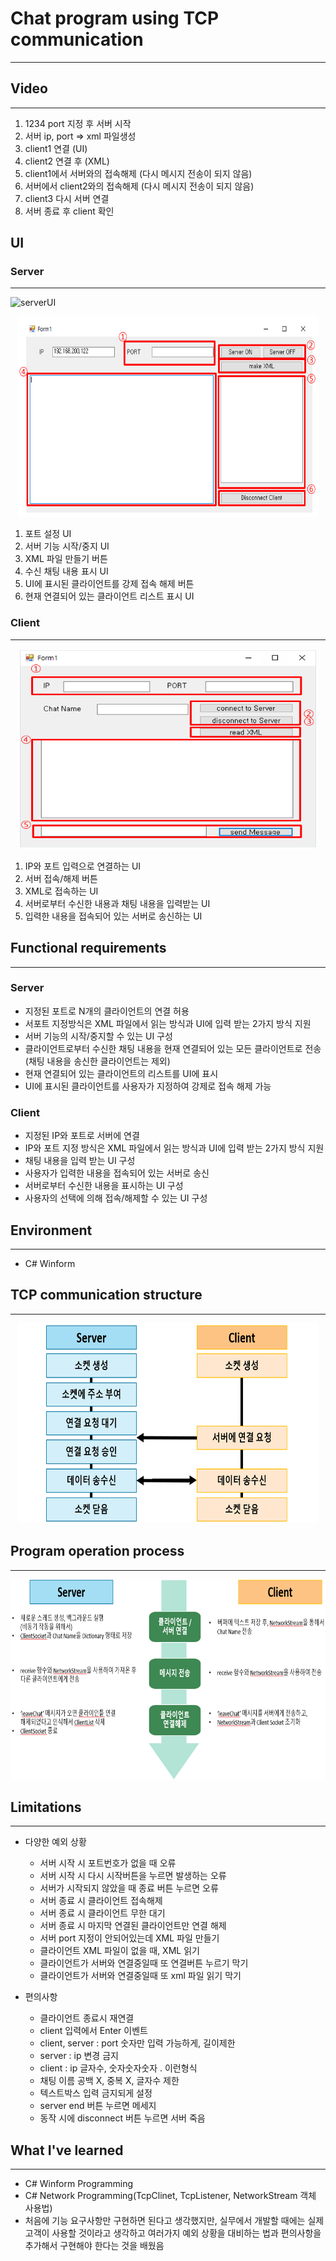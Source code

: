 # Chat program using TCP communication
---

## Video
---

1. 1234 port 지정 후 서버 시작
2. 서버 ip, port => xml 파일생성
2. client1 연결 (UI)
3. client2 연결 후 (XML)
4. client1에서 서버와의 접속해제 (다시 메시지 전송이 되지 않음)
5. 서버에서 client2와의 접속해제 (다시 메시지 전송이 되지 않음)
6. client3 다시 서버 연결
7. 서버 종료 후 client 확인

## UI
### Server
---
![serverUI](https://user-images.githubusercontent.com/67509269/135074223-23522496-a953-4bf6-b012-ff7003b8f8db.PNG)
<p align="center"> <img src="./img/serverUI.png" Width="480" Height="320" />  

1. 포트 설정 UI
2. 서버 기능 시작/중지 UI
3. XML 파일 만들기 버튼
4. 수신 채팅 내용 표시 UI
5. UI에 표시된 클라이언트를 강제 접속 해제 버튼
6. 현재 연결되어 있는 클라이언트 리스트 표시 UI

### Client
---
<p align="center"><img src="./img/clientUI.png" Width="480" Height="320" />  

1. IP와 포트 입력으로 연결하는 UI
2. 서버 접속/해제 버튼
3. XML로 접속하는 UI
4. 서버로부터 수신한 내용과 채팅 내용을 입력받는 UI
5. 입력한 내용을 접속되어 있는 서버로 송신하는 UI

## Functional requirements
---
### Server
- 지정된 포트로 N개의 클라이언트의 연결 허용
- 서포트 지정방식은 XML 파일에서 읽는 방식과 UI에 입력 받는 2가지 방식 지원
- 서버 기능의 시작/중지할 수 있는 UI 구성
- 클라이언트로부터 수신한 채팅 내용을 현재 연결되어 있는 모든 클라이언트로 전송(채팅 내용을 송신한 클라이언트는 제외)
- 현재 연결되어 있는 클라이언트의 리스트를 UI에 표시
- UI에 표시된 클라이언트를 사용자가 지정하여 강제로 접속 해제 가능

### Client
- 지정된 IP와 포트로 서버에 연결
- IP와 포트 지정 방식은 XML 파일에서 읽는 방식과 UI에 입력 받는 2가지 방식 지원
- 채팅 내용을 입력 받는 UI 구성
- 사용자가 입력한 내용을 접속되어 있는 서버로 송신
- 서버로부터 수신한 내용을 표시하는 UI 구성
- 사용자의 선택에 의해 접속/해제할 수 있는 UI 구성

## Environment
---
- C# Winform

## TCP communication structure
---
<p align="center"><img src="./img/structure.png" Width="480" Height="320" /> 

## Program operation process
---
<p align="center"><img src="./img/process.png" Width="640" Height="320" /> 

## Limitations
---
- 다양한 예외 상황
  - 서버 시작 시 포트번호가 없을 때 오류
  - 서버 시작 시 다시 시작버튼을 누르면 발생하는 오류
  - 서버가 시작되지 않았을 때 종료 버튼 누르면 오류
  - 서버 종료 시 클라이언트 접속해제
  - 서버 종료 시 클라이언트 무한 대기
  - 서버 종료 시 마지막 연결된 클라이언트만 연결 해제
  - 서버 port 지정이 안되어있는데 XML 파일 만들기
  - 클라이언트 XML 파일이 없을 때, XML 읽기
  - 클라이언트가 서버와 연결중일때 또 연결버튼 누르기 막기
  - 클라이언트가 서버와 연결중일때 또 xml 파일 읽기 막기

- 편의사항
  - 클라이언트 종료시 재연결
  - client 입력에서 Enter 이벤트
  - client, server : port 숫자만 입력 가능하게, 길이제한
  - server : ip 변경 금지
  - client : ip 글자수, 숫자숫자숫자 . 이런형식
  - 채팅 이름 공백 X, 중복 X, 글자수 제한
  - 텍스트박스 입력 금지되게 설정
  - server end 버튼 누르면 메세지
  - 동작 시에 disconnect 버튼 누르면 서버 죽음

## What I've learned
---
- C# Winform Programming
- C# Network Programming(TcpClinet, TcpListener, NetworkStream 객체 사용법)
- 처음에 기능 요구사항만 구현하면 된다고 생각했지만, 실무에서 개발할 때에는 실제 고객이 사용할 것이라고 생각하고 여러가지 예외 상황을 대비하는 법과 편의사항을 추가해서 구현해야 한다는 것을 배웠음
